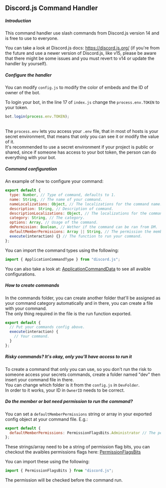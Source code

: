 ## Discord.js Command Handler
##### Introduction
This command handler use slash commands from Discord.js version 14 and is free to use to everyone.

You can take a look at Discord.js docs: https://discord.js.org/ (if you're from the future and use a newer version of Discord.js, like v15, please be aware that there might be some issues and you must revert to v14 or update the handler by yourself).

##### Configure the handler
You can modify ``config.js`` to modify the color of embeds and the ID of owner of the bot.

To login your bot, in the line 17 of ``index.js`` change the ``process.env.TOKEN`` to your token.
```js
bot.login(process.env.TOKEN);
```
<br/>The ``process.env`` lets you access your ``.env`` file, that in most of hosts is your secret environment, that means that only you can see it or modify the value of it.
<br/>It's recommended to use a secret environment if your project is public or shared, since if someone has access to your bot token, the person can do everything with your bot.

##### Command configuration
An example of how to configure your command:
```js
export default {
  type: Number, // Type of command, defaults to 1.
  name: String, // The name of your command.
  nameLocalizations: Object, // The localizations for the command name.
  description: String, // Description of command.
  descriptionLocalizations: Object, // The localizations for the command description.
  category: String, // The category.
  options: Array, // Usage of the command.
  dmPermission: Boolean, // Wether if the command can be ran from DM.
  defaultMemberPermissions: Array || String, // The permission the member need to run command.
  execute(interaction) {} // The function to run your command.
};
```
You can import the command types using the following:
```js
import { ApplicationCommandType } from "discord.js";
```

You can also take a look at: [ApplicationCommandData](https://discord.js.org/#/docs/discord.js/main/typedef/ApplicationCommandData) to see all avaible configurations.

##### How to create commands
In the commands folder, you can create another folder that'll be assigned as your command category automatically and in there, you can
create a file with your command.
<br/>The only thing required in the file is the run function exported. 
```js
export default {
  // Put your commands config above.
  execute(interaction) {
    // Your command.
  }
};
```

##### Risky commands? It's okay, only you'll have access to run it
To create a command that only you can use, so you don't run the risk to someone access your secrets commands, create a folder named "dev" then insert your command file in there.
<br/>You can change which folder is it from the ``config.js`` in ``DevFolder``.
<br/>In order to it works, your ID in ``OwnerID`` needs to be correct.

##### Do the member or bot need permission to run the command?
You can set a ``defaultMemberPermissions`` string or array in your exported config object at your command file.
E.g.:
```js
export default {
  defaultMemberPermissions: PermissionFlagsBits.Administrator // The permission the member need to run the command in the guild it was ran.
};
```
These strings/array need to be a string of permission flag bits, you can checkout the avaibles permissions flags here: [PermissionFlagsBits](https://discord-api-types.dev/api/discord-api-types-payloads/common#PermissionFlagsBits)

You can import these using the following:
```js
import { PermissionFlagsBits } from "discord.js";
```
The permission will be checked before the command run.

